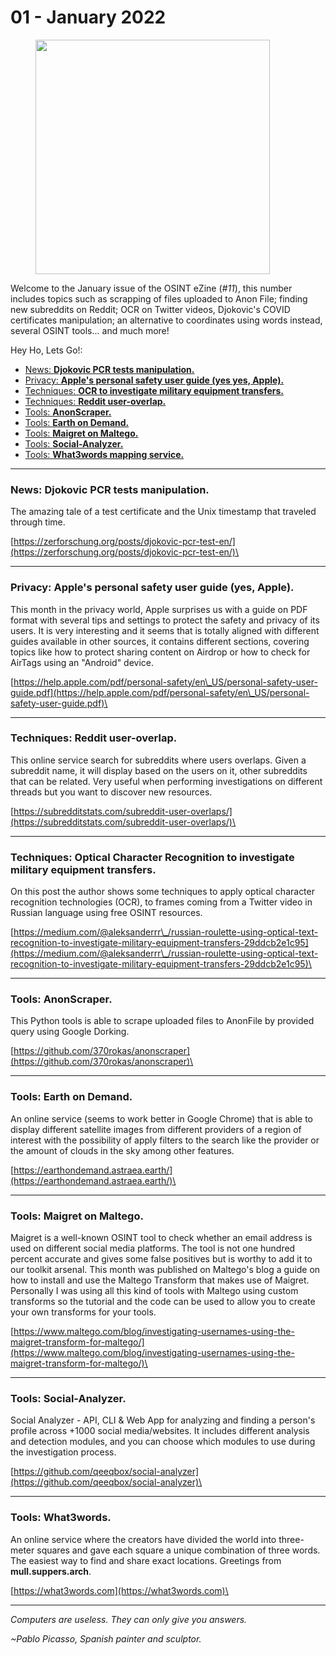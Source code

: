 # 01 - January 2022

<figure><img src="../../.gitbook/assets/OSINT_eZine-202201.png" alt="" width="375"><figcaption></figcaption></figure>

Welcome to the January issue of the OSINT eZine (_#11_), this number includes topics such as scrapping of files uploaded to Anon File; finding new subreddits on Reddit; OCR on Twitter videos, Djokovic's COVID certificates manipulation; an alternative to coordinates using words instead, several OSINT tools... and much more!

Hey Ho, Lets Go!:

* [News: **Djokovic PCR tests manipulation.**](01-january-2022.md#news-djokovic-pcr-tests-manipulation)
* [Privacy: **Apple's personal safety user guide (yes yes, Apple).**](01-january-2022.md#privacy-apples-personal-safety-user-guide-yes-apple)
* [Techniques: **OCR to investigate military equipment transfers.**](01-january-2022.md#techniques-optical-character-recognition-to-investigate-military-equipment-transfers)
* [Techniques: **Reddit user-overlap.**](01-january-2022.md#techniques-reddit-user-overlap)
* [Tools: **AnonScraper.**](01-january-2022.md#tools-anonscraper)
* [Tools: **Earth on Demand.**](01-january-2022.md#tools-earth-on-demand)
* [Tools: **Maigret on Maltego.**](01-january-2022.md#tools-maigret-on-maltego)
* [Tools: **Social-Analyzer.**](01-january-2022.md#tools-social-analyzer)
* [Tools: **What3words mapping service.**](01-january-2022.md#tools-what3words)

***

### News: Djokovic PCR tests manipulation.

The amazing tale of a test certificate and the Unix timestamp that traveled through time.

[https://zerforschung.org/posts/djokovic-pcr-test-en/](https://zerforschung.org/posts/djokovic-pcr-test-en/)\


***

### Privacy: Apple's personal safety user guide (yes, Apple).

This month in the privacy world, Apple surprises us with a guide on PDF format with several tips and settings to protect the safety and privacy of its users. It is very interesting and it seems that is totally aligned with different guides available in other sources, it contains different sections, covering topics like how to protect sharing content on Airdrop or how to check for AirTags using an "Android" device.

[https://help.apple.com/pdf/personal-safety/en\_US/personal-safety-user-guide.pdf](https://help.apple.com/pdf/personal-safety/en\_US/personal-safety-user-guide.pdf)\


***

### Techniques: Reddit user-overlap.

This online service search for subreddits where users overlaps. Given a subreddit name, it will display based on the users on it, other subreddits that can be related. Very useful when performing investigations on different threads but you want to discover new resources.

[https://subredditstats.com/subreddit-user-overlaps/](https://subredditstats.com/subreddit-user-overlaps/)\


***

### Techniques: Optical Character Recognition to investigate military equipment transfers.

On this post the author shows some techniques to apply optical character recognition technologies (OCR), to frames coming from a Twitter video in Russian language using free OSINT resources.

[https://medium.com/@aleksanderrr\_/russian-roulette-using-optical-text-recognition-to-investigate-military-equipment-transfers-29ddcb2e1c95](https://medium.com/@aleksanderrr\_/russian-roulette-using-optical-text-recognition-to-investigate-military-equipment-transfers-29ddcb2e1c95)\


***

### Tools: AnonScraper.

This Python tools is able to scrape uploaded files to AnonFile by provided query using Google Dorking.

[https://github.com/370rokas/anonscraper](https://github.com/370rokas/anonscraper)\


***

### Tools: Earth on Demand.

An online service (seems to work better in Google Chrome) that is able to display different satellite images from different providers of a region of interest with the possibility of apply filters to the search like the provider or the amount of clouds in the sky among other features.

[https://earthondemand.astraea.earth/](https://earthondemand.astraea.earth/)\


***

### Tools: Maigret on Maltego.

Maigret is a well-known OSINT tool to check whether an email address is used on different social media platforms. The tool is not one hundred percent accurate and gives some false positives but is worthy to add it to our toolkit arsenal. This month was published on Maltego's blog a guide on how to install and use the Maltego Transform that makes use of Maigret. Personally I was using all this kind of tools with Maltego using custom transforms so the tutorial and the code can be used to allow you to create your own transforms for your tools.

[https://www.maltego.com/blog/investigating-usernames-using-the-maigret-transform-for-maltego/](https://www.maltego.com/blog/investigating-usernames-using-the-maigret-transform-for-maltego/)\


***

### Tools: Social-Analyzer.

Social Analyzer - API, CLI & Web App for analyzing and finding a person's profile across +1000 social media/websites. It includes different analysis and detection modules, and you can choose which modules to use during the investigation process.

[https://github.com/qeeqbox/social-analyzer](https://github.com/qeeqbox/social-analyzer)\


***

### Tools: What3words.

An online service where the creators have divided the world into three-meter squares and gave each square a unique combination of three words. The easiest way to find and share exact locations. Greetings from **mull.suppers.arch**.

[https://what3words.com](https://what3words.com)\


***

_Computers are useless. They can only give you answers._

_\~Pablo Picasso, Spanish painter and sculptor._

